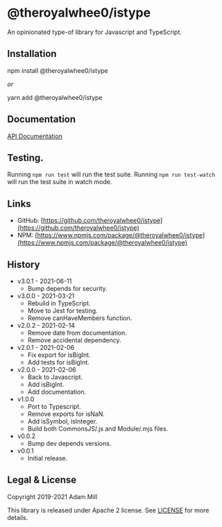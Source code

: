 # @theroyalwhee0/istype
An opinionated type-of library for Javascript and TypeScript.


## Installation
npm install @theroyalwhee0/istype

*or*

yarn add @theroyalwhee0/istype


## Documentation
[API Documentation](https://theroyalwhee0.github.io/istype/)


## Testing.
Running ```npm run test``` will run the test suite. Running ```npm run test-watch``` will run the test suite in watch mode.


## Links
- GitHub: [https://github.com/theroyalwhee0/istype](https://github.com/theroyalwhee0/istype)
- NPM: [https://www.npmjs.com/package/@theroyalwhee0/istype](https://www.npmjs.com/package/@theroyalwhee0/istype)


## History
- v3.0.1 - 2021-06-11
  - Bump depends for security.
- v3.0.0 - 2021-03-21
  - Rebuild in TypeScript.
  - Move to Jest for testing.
  - Remove canHaveMembers function.
- v2.0.2 - 2021-02-14
  - Remove date from documentation.
  - Remove accidental dependency.
- v2.0.1 - 2021-02-06
  - Fix export for isBigInt.
  - Add tests for isBigInt.
- v2.0.0 - 2021-02-06
  - Back to Javascript.
  - Add isBigInt.
  - Add documentation.
- v1.0.0
  - Port to Typescript.
  - Remove exports for isNaN.
  - Add isSymbol, isInteger.
  - Build both CommonsJS/.js and Module/.mjs files.
- v0.0.2
  - Bump dev depends versions.
- v0.0.1
  - Initial release.


## Legal & License
Copyright 2019-2021 Adam Mill

This library is released under Apache 2 license. See [LICENSE](https://github.com/theroyalwhee0/istype/blob/master/LICENSE) for more details.
